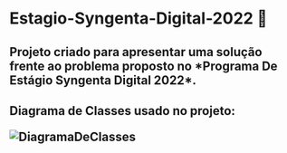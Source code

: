 # Estagio-Syngenta-Digital-2022 🌱
<h2>Projeto criado para apresentar uma solução frente ao problema proposto no *Programa De Estágio Syngenta Digital 2022*.<h2>

**Diagrama de Classes** usado no projeto:

![DiagramaDeClasses](https://user-images.githubusercontent.com/67306146/167429739-5f30a00d-372b-4d78-b30a-dce0e9b86974.png)
